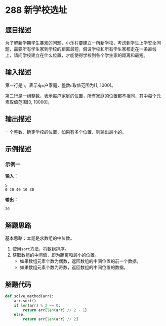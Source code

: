 # 288 新学校选址

## 题目描述

为了解新学期学生暴涨的问题，小乐村要建立一所新学校，考虑到学生上学安全问题，需要所有学生家到学校的距离最短，假设学校和所有学生家都走在一条直线上，请问学校建立在什么位置，才能使得学校到各个学生家的距离和最短。

## 输入描述

第一行是`n`，表示有`n`户家庭，整数`n`取值范围为[1, 1000]。  

第二行是一组整数，表示每户家庭的位置，所有家庭的位置都不相同，其中每个元素取值范围[0, 10000]。

## 输出描述

一个整数，确定学校的位置，如果有多个位置，则输出最小的。

## 示例描述

### 示例一

**输入：**
```text
5
0 20 40 10 30
```

**输出：**
```text
20
```

## 解题思路

基本思路：本题是求数组的中位数。
1. 使用`sort`方法，将数组排序。
2. 获取数组的中间值，即为距离和最小的位置。
    - 如果数组元素个数为偶数，返回数组的中间位置的前一个数据。
    - 如果数组元素个数为奇数，返回数组的中间位置的数据。

## 解题代码

```python
def solve_method(arr):
    arr.sort()
    if len(arr) % 2 == 0:
        return arr[len(arr) // 2 - 1]
    else:
        return arr[len(arr) // 2]
```